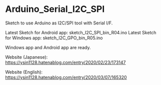 # Arduino_Serial_I2C_SPI
Sketch to use Arduino as I2C/SPI tool with Serial I/F. 

Latest Sketch for Android app: sketch_I2C_SPI_bin_R04.ino
Latest Sketch for Windows app: sketch_I2C_GPO_bin_R05.ino

Windows app and Android app are ready. 

Website (Japanese): https://ysin1128.hatenablog.com/entry/2020/02/23/173147

Website (English): https://ysin1128.hatenablog.com/entry/2020/03/07/165320
